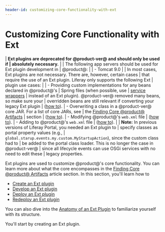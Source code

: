 ```yaml
---
header-id: customizing-core-functionality-with-ext
---
```


# Customizing Core Functionality with Ext

| **Ext plugins are deprecated for @product-ver@ and should only be used if
| absolutely necessary.**
| 
| The following app servers should be used for Ext plugin development in
| @product@:
| 
| - Tomcat 9.0
| 
| In most cases, Ext plugins are not necessary. There are, however, certain cases
| that require the use of an Ext plugin. Liferay only supports the following Ext
| plugin use cases:
| 
| - Providing custom implementations for any beans declared in @product@'s
|   Spring files (when possible, use
|   [service wrappers](/docs/7-2/customization/-/knowledge_base/c/customizing-liferay-services-service-wrappers)
|   instead of an Ext plugin). @product-ver@ removed many beans, so make sure your
|   overridden beans are still relevant if converting your legacy Ext plugin
|   ([how to](/docs/7-2/reference/-/knowledge_base/r/extending-core-classes-using-spring-with-ext-plugins)).
| - Overwriting a class in a @product-ver@ core JAR. For a list of core JARs, see
|   the [Finding Core @product@ Artifacts](/docs/7-2/customization/-/knowledge_base/c/configuring-dependencies#finding-core-liferay-portal-artifacts)
|   section
|   ([how to](/docs/7-2/reference/-/knowledge_base/r/overriding-core-classes-with-ext-plugins)).
| - Modifying @product@'s `web.xml` file
|   ([how to](/docs/7-2/reference/-/knowledge_base/r/modifying-the-web-xml-with-ext-plugins)).
| - Adding to @product@'s `web.xml` file
|   ([how to](/docs/7-2/reference/-/knowledge_base/r/adding-to-the-web-xml-with-ext-plugins)).
| 
| **Note:** In previous versions of Liferay Portal, you needed an Ext plugin to
| specify classes as portal property values (e.g.,
| `global.starup.events.my.custom.MyStartupAction`), since the custom class had to
| be added to the portal class loader. This is no longer the case in @product-ver@
| since all lifecycle events can use OSGi services with no need to edit these
| legacy properties.

Ext plugins are used to customize @product@'s core functionality. You can learn
more about what the core encompasses in the
[Finding Core @product@ Artifacts](/docs/7-2/customization/-/knowledge_base/c/configuring-dependencies#finding-core-liferay-portal-artifacts)
article section. In this section, you'll learn how to

- [Create an Ext plugin](/docs/7-2/reference/-/knowledge_base/r/creating-an-ext-plugin)
- [Develop an Ext plugin](/docs/7-2/reference/-/knowledge_base/r/developing-an-ext-plugin)
- [Deploy an Ext plugin](/docs/7-2/reference/-/knowledge_base/r/deploying-an-ext-plugin)
- [Redeploy an Ext plugin](/docs/7-2/reference/-/knowledge_base/r/redeploying-an-ext-plugin)

You can also dive into the
[Anatomy of an Ext Plugin](/docs/7-2/reference/-/knowledge_base/r/anatomy-of-an-ext-plugin)
to familiarize yourself with its structure.

You'll start by creating an Ext plugin.
